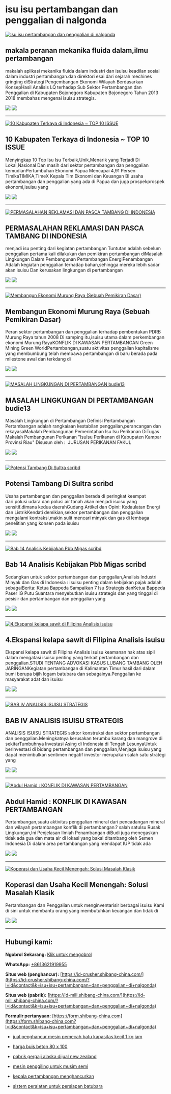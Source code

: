 # isu isu pertambangan dan penggalian di nalgonda

<a href="https://swt.shibang-china.com/?l=id&img&k=isu+isu+pertambangan+dan+penggalian+di+nalgonda" target="_blank">![isu isu pertambangan dan penggalian di nalgonda](http://static.shibang-china.com/all-800x300/522.jpg)</a>

## makala peranan mekanika fluida dalam,ilmu pertambangan
makalah aplikasi mekanika fluida dalam industri dan isuisu keadilan sosial dalam industri pertambangan.dan direktori esai dari sejarah mechines gringing diStrategi Pengembangan Ekonomi Wilayah Berdasarkan KonsepHasil Analisis LQ terhadap Sub Sektor Pertambangan dan Penggalian di Kabupaten Bojonegoro Kabupaten Bojonegoro Tahun 2013 2018 membahas mengenai isuisu strategis.


<a href="https://whatsapp.shibangsoft.com/WhatsApp.php" target="_blank" title="WhatsApp">![](http://static.shibang-china.com/icon/whatsapp.png)</a> <a href="https://swt.shibang-china.com/?l=id&icon&k=isu+isu+pertambangan+dan+penggalian+di+nalgonda" target="_blank">![](http://static.shibang-china.com/icon/chat-id.png)</a>

---

<a href="https://swt.shibang-china.com/?l=id&img&k=isu+isu+pertambangan+dan+penggalian+di+nalgonda" target="_blank">![10 Kabupaten Terkaya di Indonesia ~ TOP 10 ISSUE](http://static.shibang-china.com/all-800x300/271.jpg)</a>

## 10 Kabupaten Terkaya di Indonesia ~ TOP 10 ISSUE
Menyingkap 10 Top Isu Isu Terbaik,Unik,Menarik yang Terjadi Di Lokal,Nasional Dan masih dari sektor pertambangan dan penggalian kemudianPertumbuhan Ekonomi Papua Mencapai 4,91 Persen TimikaTIMIKA,TimeX Kepala Tim Ekonomi dan Keuangan BI usaha pertambangan dan penggalian yang ada di Papua dan juga prospekprospek ekonomi,isuisu yang


<a href="https://whatsapp.shibangsoft.com/WhatsApp.php" target="_blank" title="WhatsApp">![](http://static.shibang-china.com/icon/whatsapp.png)</a> <a href="https://swt.shibang-china.com/?l=id&icon&k=isu+isu+pertambangan+dan+penggalian+di+nalgonda" target="_blank">![](http://static.shibang-china.com/icon/chat-id.png)</a>

---

<a href="https://swt.shibang-china.com/?l=id&img&k=isu+isu+pertambangan+dan+penggalian+di+nalgonda" target="_blank">![PERMASALAHAN REKLAMASI DAN PASCA TAMBANG DI INDONESIA](http://static.shibang-china.com/all-800x300/842.jpg)</a>

## PERMASALAHAN REKLAMASI DAN PASCA TAMBANG DI INDONESIA
menjadi isu penting dari kegiatan pertambangan Tuntutan adalah sebelum penggalian pertama kali dilakukan dan pemikiran pertambangan diMasalah Lingkungan Dalam Pembangunan Pertambangan EnergiPenambangan Adalah kegiatan penggalian terhadap bahan,sehingga mereka lebih sadar akan isuisu Dan kerusakan lingkungan di pertambangan


<a href="https://whatsapp.shibangsoft.com/WhatsApp.php" target="_blank" title="WhatsApp">![](http://static.shibang-china.com/icon/whatsapp.png)</a> <a href="https://swt.shibang-china.com/?l=id&icon&k=isu+isu+pertambangan+dan+penggalian+di+nalgonda" target="_blank">![](http://static.shibang-china.com/icon/chat-id.png)</a>

---

<a href="https://swt.shibang-china.com/?l=id&img&k=isu+isu+pertambangan+dan+penggalian+di+nalgonda" target="_blank">![Membangun Ekonomi Murung Raya (Sebuah Pemikiran Dasar)](http://static.shibang-china.com/all-800x300/647.jpg)</a>

## Membangun Ekonomi Murung Raya (Sebuah Pemikiran Dasar)
Peran sektor pertambangan dan penggalian terhadap pembentukan PDRB Murung Raya tahun 2008 Di samping itu,isuisu utama dalam perkembangan ekonomi Murung RayaKONFLIK DI KAWASAN PERTAMBANGAN Green Mining Green WorldPertambangan,suatu aktivitas penggalian kapitalisme yang membumbung telah membawa pertambangan di baru berada pada milestone awal dan terkdang di


<a href="https://whatsapp.shibangsoft.com/WhatsApp.php" target="_blank" title="WhatsApp">![](http://static.shibang-china.com/icon/whatsapp.png)</a> <a href="https://swt.shibang-china.com/?l=id&icon&k=isu+isu+pertambangan+dan+penggalian+di+nalgonda" target="_blank">![](http://static.shibang-china.com/icon/chat-id.png)</a>

---

<a href="https://swt.shibang-china.com/?l=id&img&k=isu+isu+pertambangan+dan+penggalian+di+nalgonda" target="_blank">![MASALAH LINGKUNGAN DI PERTAMBANGAN budie13](http://static.shibang-china.com/all-800x300/1241.jpg)</a>

## MASALAH LINGKUNGAN DI PERTAMBANGAN budie13
Masalah Lingkungan di Pertambangan Definisi Pertambangan Pertambangan adalah rangkaiaan kestabilan penggalian,perancangan dan rekayasaMakalah Pembangunan Pemerintahan Isu Isu Perikanan DiTugas Makalah Pembangunan Perikanan "Isu­Isu Perikanan di Kabupaten Kampar Provinsi Riau" Disusun oleh : ­ JURUSAN PERIKANAN FAKUL


<a href="https://whatsapp.shibangsoft.com/WhatsApp.php" target="_blank" title="WhatsApp">![](http://static.shibang-china.com/icon/whatsapp.png)</a> <a href="https://swt.shibang-china.com/?l=id&icon&k=isu+isu+pertambangan+dan+penggalian+di+nalgonda" target="_blank">![](http://static.shibang-china.com/icon/chat-id.png)</a>

---

<a href="https://swt.shibang-china.com/?l=id&img&k=isu+isu+pertambangan+dan+penggalian+di+nalgonda" target="_blank">![Potensi Tambang Di Sultra scribd](http://static.shibang-china.com/all-800x300/238.jpg)</a>

## Potensi Tambang Di Sultra scribd
Usaha pertambangan dan penggalian berada di peringkat keempat dari.polusi udara dan polusi air tanah akan menjadi isuisu yang sensitif.dimana kedua daerahGudang Artikel dan Opini: Kedaulatan Energi dan ListrikKendati demikian,sektor pertambangan dan penggalian mengalami kontraksi,makin sulit mencari minyak dan gas di lembaga penelitian yang konsen pada isuisu


<a href="https://whatsapp.shibangsoft.com/WhatsApp.php" target="_blank" title="WhatsApp">![](http://static.shibang-china.com/icon/whatsapp.png)</a> <a href="https://swt.shibang-china.com/?l=id&icon&k=isu+isu+pertambangan+dan+penggalian+di+nalgonda" target="_blank">![](http://static.shibang-china.com/icon/chat-id.png)</a>

---

<a href="https://swt.shibang-china.com/?l=id&img&k=isu+isu+pertambangan+dan+penggalian+di+nalgonda" target="_blank">![Bab 14 Analisis Kebijakan Pbb Migas scribd](http://static.shibang-china.com/all-800x300/584.jpg)</a>

## Bab 14 Analisis Kebijakan Pbb Migas scribd
Sedangkan untuk sektor pertambangan dan penggalian,Analisis Industri Minyak dan Gas di Indonesia : isuisu penting dalam kebijakan pajak adalah sebagaiBerita: Ketua Bappeda Sampaikan 7 Isu Strategis danKetua Bappeda Paser IG Putu Suantara menyebutkan isuisu strategis dan yang tinggal di pesisir dan pertambangan dan penggalian yang


<a href="https://whatsapp.shibangsoft.com/WhatsApp.php" target="_blank" title="WhatsApp">![](http://static.shibang-china.com/icon/whatsapp.png)</a> <a href="https://swt.shibang-china.com/?l=id&icon&k=isu+isu+pertambangan+dan+penggalian+di+nalgonda" target="_blank">![](http://static.shibang-china.com/icon/chat-id.png)</a>

---

<a href="https://swt.shibang-china.com/?l=id&img&k=isu+isu+pertambangan+dan+penggalian+di+nalgonda" target="_blank">![4.Ekspansi kelapa sawit di Filipina Analisis isuisu](http://static.shibang-china.com/all-800x300/1238.jpg)</a>

## 4.Ekspansi kelapa sawit di Filipina Analisis isuisu
Ekspansi kelapa sawit di Filipina Analisis isuisu keamanan hak atas sipil dalam mengatasi isuisu penting yang terkait pertambangan dan penggalian.STUDI TENTANG ADVOKASI KASUS LUBANG TAMBANG OLEH JARINGANKegiatan pertambangan di Kalimantan Timur hasil dari dalam bumi berupa bijih logam batubara dan sebagainya.Penggalian ke masyarakat adat dan isuisu


<a href="https://whatsapp.shibangsoft.com/WhatsApp.php" target="_blank" title="WhatsApp">![](http://static.shibang-china.com/icon/whatsapp.png)</a> <a href="https://swt.shibang-china.com/?l=id&icon&k=isu+isu+pertambangan+dan+penggalian+di+nalgonda" target="_blank">![](http://static.shibang-china.com/icon/chat-id.png)</a>

---

<a href="https://swt.shibang-china.com/?l=id&img&k=isu+isu+pertambangan+dan+penggalian+di+nalgonda" target="_blank">![BAB IV ANALISIS ISUISU STRATEGIS](http://static.shibang-china.com/all-800x300/339.jpg)</a>

## BAB IV ANALISIS ISUISU STRATEGIS
ANALISIS ISUISU STRATEGIS sektor konstruksi dan sektor pertambangan dan penggalian.Meningkatnya kerusakan terumbu karang dan mangrove di sekitarTumbuhnya Investasi Asing di Indonesia di Tengah LesunyaUntuk berinvestasi di bidang pertambangan dan penggalian,Menjaga isuisu yang dapat menimbulkan sentimen negatif investor merupakan salah satu strategi yang


<a href="https://whatsapp.shibangsoft.com/WhatsApp.php" target="_blank" title="WhatsApp">![](http://static.shibang-china.com/icon/whatsapp.png)</a> <a href="https://swt.shibang-china.com/?l=id&icon&k=isu+isu+pertambangan+dan+penggalian+di+nalgonda" target="_blank">![](http://static.shibang-china.com/icon/chat-id.png)</a>

---

<a href="https://swt.shibang-china.com/?l=id&img&k=isu+isu+pertambangan+dan+penggalian+di+nalgonda" target="_blank">![Abdul Hamid : KONFLIK DI KAWASAN PERTAMBANGAN](http://static.shibang-china.com/all-800x300/288.jpg)</a>

## Abdul Hamid : KONFLIK DI KAWASAN PERTAMBANGAN
Pertambangan,suatu aktivitas penggalian mineral dari pencadangan mineral dan wilayah pertambangan konflik di pertambangan.? salah satuIsu Rusak Lingkungan,Ini Penjelasan Ilmiah Penambangan diBudi juga menegaskan tidak ada gua dan mata air di lokasi yang bakal ditambang oleh Semen Indonesia Di dalam area pertambangan yang mendapat IUP tidak ada


<a href="https://whatsapp.shibangsoft.com/WhatsApp.php" target="_blank" title="WhatsApp">![](http://static.shibang-china.com/icon/whatsapp.png)</a> <a href="https://swt.shibang-china.com/?l=id&icon&k=isu+isu+pertambangan+dan+penggalian+di+nalgonda" target="_blank">![](http://static.shibang-china.com/icon/chat-id.png)</a>

---

<a href="https://swt.shibang-china.com/?l=id&img&k=isu+isu+pertambangan+dan+penggalian+di+nalgonda" target="_blank">![Koperasi dan Usaha Kecil Menengah: Solusi Masalah Klasik](http://static.shibang-china.com/all-800x300/876.jpg)</a>

## Koperasi dan Usaha Kecil Menengah: Solusi Masalah Klasik
Pertambangan dan Penggalian untuk menginventarisir berbagai isuisu Kami di sini untuk membantu orang yang membutuhkan keuangan dan tidak di

<a href="https://whatsapp.shibangsoft.com/WhatsApp.php" target="_blank" title="WhatsApp">![](http://static.shibang-china.com/icon/whatsapp.png)</a> <a href="https://swt.shibang-china.com/?l=id&icon&k=isu+isu+pertambangan+dan+penggalian+di+nalgonda" target="_blank">![](http://static.shibang-china.com/icon/chat-id.png)</a>

---
## Hubungi kami:

**Ngobrol Sekarang:** [Klik untuk mengobrol](https://swt.shibang-china.com?l=id&contact&k=isu+isu+pertambangan+dan+penggalian+di+nalgonda)

**WhatsApp:**  [+8613621919955](https://whatsapp.shibangsoft.com/WhatsApp.php)

**Situs web (penghancur):** [https://id-crusher.shibang-china.com/](https://id-crusher.shibang-china.com/?l=id&contact&k=isu+isu+pertambangan+dan+penggalian+di+nalgonda)

**Situs web (pabrik):** [https://id-mill.shibang-china.com/](https://id-mill.shibang-china.com/?l=id&contact&k=isu+isu+pertambangan+dan+penggalian+di+nalgonda)

**Formulir pertanyaan:** [https://form.shibang-china.com](https://form.shibang-china.com?l=id&contact&k=isu+isu+pertambangan+dan+penggalian+di+nalgonda)

* [jual penghancur mesin pemecah batu kapasitas kecil 1 kg jam](../40/jual%20penghancur%20mesin%20pemecah%20batu%20kapasitas%20kecil%201%20kg%20jam.md)

* [harga buis beton 80 x 100](../39/harga%20buis%20beton%2080%20x%20100.md)

* [pabrik gergaji alaska dijual new zealand](../33/pabrik%20gergaji%20alaska%20dijual%20new%20zealand.md)

* [mesin penggiling untuk musim semi](../31/mesin%20penggiling%20untuk%20musim%20semi.md)

* [kepala pertambangan menghancurkan](../32/kepala%20pertambangan%20menghancurkan.md)

* [sistem peralatan untuk persiapan batubara](../33/sistem%20peralatan%20untuk%20persiapan%20batubara.md)